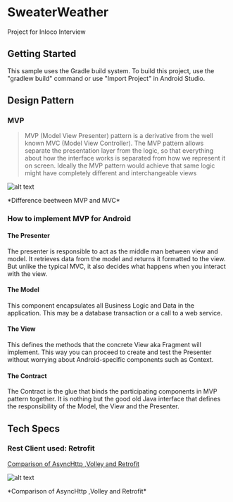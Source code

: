 # SweaterWeather
Project for Inloco Interview

## Getting Started
This sample uses the Gradle build system. To build this project, use the "gradlew build" command or use "Import Project" in Android Studio.

## Design Pattern

### MVP

> MVP (Model View Presenter) pattern is a derivative from the well known MVC (Model View Controller).
> The MVP pattern allows separate the presentation layer from the logic, so that everything about how the interface works is separated from how we represent it on screen. 
> Ideally the MVP pattern would achieve that same logic might have completely different and interchangeable views


![alt text](https://i.imgur.com/xbeB5.png "Difference beetween MVP and MVC")
 <p align="justify">
   *Difference beetween MVP and MVC*
</p>


### How to implement MVP for Android

#### The Presenter
  The presenter is responsible to act as the middle man between view and model. It retrieves data from the model and returns it formatted to the view. But unlike the typical MVC, it also decides what happens when you interact with the view.
#### The Model
  This component encapsulates all Business Logic and Data in the application. This may be a database transaction or a call to a web service. 
#### The View
  This defines the methods that the concrete View aka Fragment will implement. This way you can proceed to create and test the Presenter without worrying about Android-specific components such as Context.
#### The Contract
  The Contract is the glue that binds the participating components in MVP pattern together. It is nothing but the good old Java interface that defines the responsibility of the Model, the View and the Presenter.

## Tech Specs

### Rest Client used: Retrofit

[Comparison  of AsyncHttp ,Volley and Retrofit](https://instructure.github.io/blog/2013/12/09/volley-vs-retrofit/)

![alt text](http://i.imgur.com/tIdZkl3.png "Comparison  of AsyncHttp ,Volley and Retrofit")
 <p align="justify">
   *Comparison  of AsyncHttp ,Volley and Retrofit*
</p>


